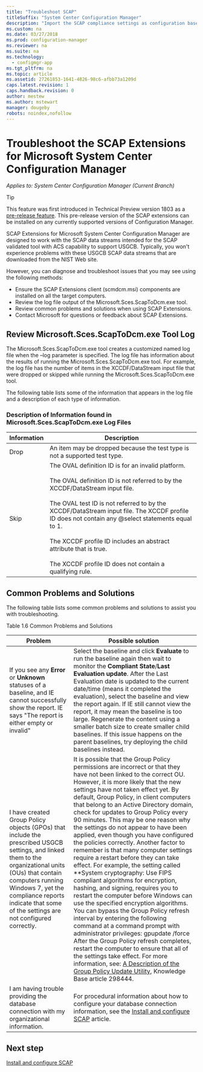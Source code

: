 ```yaml
---
title: "Troubleshoot SCAP"
titleSuffix: "System Center Configuration Manager"
description: "Import the SCAP compliance settings as configuration baselines and export the results"
ms.custom: na
ms.date: 03/27/2018
ms.prod: configuration-manager
ms.reviewer: na
ms.suite: na
ms.technology:
  - configmgr-app
ms.tgt_pltfrm: na
ms.topic: article
ms.assetid: 27261853-1641-4826-98c6-afbb73a1209d
caps.latest.revision: 1
caps.handback.revision: 0
author: mestew
ms.author: mstewart
manager: dougeby
robots: noindex,nofollow
---
```



# Troubleshoot the SCAP Extensions for Microsoft System Center Configuration Manager

*Applies to: System Center Configuration Manager (Current Branch)*

> [!Tip]  
> This feature was first introduced in Technical Preview version 1803 as a [pre-release feature](/sccm/core/servers/manage/pre-release-features). This pre-release version of the SCAP extensions can be installed on any currently supported versions of Configuration Manager. 

SCAP Extensions for Microsoft System Center Configuration Manager are designed to work with the SCAP data streams intended for the SCAP validated tool with ACS capability to support USGCB. Typically, you won't experience problems with these USGCB SCAP data streams that are downloaded from the NIST Web site.

However, you can diagnose and troubleshoot issues that you may see using the following methods:

- Ensure the SCAP Extensions client (scmdcm.msi) components are installed on all the target computers.
- Review the log file output of the Microsoft.Sces.ScapToDcm.exe tool.
- Review common problems and solutions when using SCAP Extensions.
- Contact Microsoft for questions or feedback about SCAP Extensions.



## Review Microsoft.Sces.ScapToDcm.exe Tool Log

The Microsoft.Sces.ScapToDcm.exe tool creates a customized named log file when the –log parameter is specified. The log file has information about the results of running the Microsoft.Sces.ScapToDcm.exe tool. For example, the log file has the number of items in the XCCDF/DataStream input file that were dropped or skipped while running the Microsoft.Sces.ScapToDcm.exe tool.

The following table lists some of the information that appears in the log file and a description of each type of information.

### Description of Information found in Microsoft.Sces.ScapToDcm.exe Log Files

| Information | Description |
| --- | --- |
| Drop | An item may be dropped because the test type is not a supported test type. |
| Skip |The OVAL definition ID is for an invalid platform. </br> </br>The OVAL definition ID is not referred to by the XCCDF/DataStream input file.</br> </br>The OVAL test ID is not referred to by the XCCDF/DataStream input file. The XCCDF profile ID does not contain any @select statements equal to 1. </br></br>The XCCDF profile ID includes an abstract attribute that is true. </br></br> The XCCDF profile ID does not contain a qualifying rule.|

## Common Problems and Solutions

The following table lists some common problems and solutions to assist you with troubleshooting.

Table 1.6 Common Problems and Solutions

| Problem | Possible solution |
| --- | --- |
| If you see any **Error** or **Unknown** statuses of a baseline, and IE cannot successfully show the report. IE says &quot;The report is either empty or invalid&quot; | Select the baseline and click **Evaluate** to run the baseline again then wait to monitor the **Compliant State**/**Last Evaluation update**. After the Last Evaluation date is updated to the current date/time (means it completed the evaluation), select the baseline and view the report again. If IE still cannot view the report, it may mean the baseline is too large. Regenerate the content using a smaller batch size to create smaller child baselines. If this issue happens on the parent baselines, try deploying the child baselines instead. |
| I have created Group Policy objects (GPOs) that include the prescribed USGCB settings, and linked them to the organizational units (OUs) that contain computers running Windows 7, yet the compliance reports indicate that some of the settings are not configured correctly. | It is possible that the Group Policy permissions are incorrect or that they have not been linked to the correct OU. However, it is more likely that the new settings have not taken effect yet. By default, Group Policy, in client computers that belong to an Active Directory domain, check for updates to Group Policy every 90 minutes. This may be one reason why the settings do not appear to have been applied, even though you have configured the policies correctly. Another factor to remember is that many computer settings require a restart before they can take effect. For example, the setting called **System cryptography: Use FIPS compliant algorithms for encryption, hashing, and signing, requires you to restart the computer before Windows can use the specified encryption algorithms. You can bypass the Group Policy refresh interval by entering the following command at a command prompt with administrator privileges: gpupdate /force After the Group Policy refresh completes, restart the computer to ensure that all of the settings take effect. For more information, see: [A Description of the Group Policy Update Utility](http://support.microsoft.com/kb/298444), Knowledge Base article 298444. |
| I am having trouble providing the database connection with my organizational information. | For procedural information about how to configure your database connection information, see the [Install and configure SCAP](/sccm/compliance/plan-design/scap/install-configure-scap) article. 

## Next step
[Install and configure SCAP](/sccm/compliance/plan-design/scap/install-configure-scap)